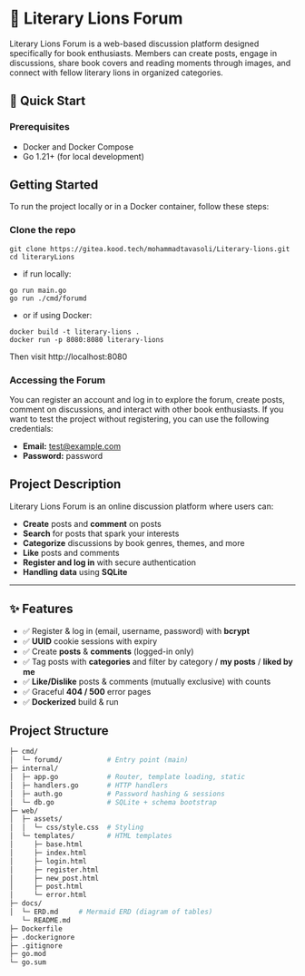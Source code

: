 # 🦁 Literary Lions Forum

Literary Lions Forum is a web-based discussion platform designed specifically for book enthusiasts. Members can create posts, engage in discussions, share book covers and reading moments through images, and connect with fellow literary lions in organized categories.

## 🚀 Quick Start

### Prerequisites
- Docker and Docker Compose
- Go 1.21+ (for local development)
## Getting Started
To run the project locally or in a Docker container, follow these steps:

### Clone the repo
```
git clone https://gitea.kood.tech/mohammadtavasoli/Literary-lions.git
cd literaryLions
```
- if run locally:

```
go run main.go
go run ./cmd/forumd
```

- or if using Docker:
```
docker build -t literary-lions .
docker run -p 8080:8080 literary-lions
```

Then visit http://localhost:8080

### Accessing the Forum
You can register an account and log in to explore the forum, create posts, comment on discussions, and interact with other book enthusiasts. If you want to test the project without registering, you can use the following credentials:

- **Email:** test@example.com
- **Password:** password
## Project Description

Literary Lions Forum is an online discussion platform where users can:

- **Create** posts and **comment** on posts
- **Search** for posts that spark your interests
- **Categorize** discussions by book genres, themes, and more
- **Like** posts and comments
- **Register and log in** with secure authentication
- **Handling data** using **SQLite**

---

## ✨ Features

- ✅ Register & log in (email, username, password) with **bcrypt**
- ✅ **UUID** cookie sessions with expiry
- ✅ Create **posts** & **comments** (logged-in only)
- ✅ Tag posts with **categories** and filter by category / **my posts** / **liked by me**
- ✅ **Like/Dislike** posts & comments (mutually exclusive) with counts
- ✅ Graceful **404 / 500** error pages
- ✅ **Dockerized** build & run


## Project Structure


```bash
├─ cmd/
│  └─ forumd/           # Entry point (main)
├─ internal/
│  ├─ app.go            # Router, template loading, static
│  ├─ handlers.go       # HTTP handlers
│  ├─ auth.go           # Password hashing & sessions
│  └─ db.go             # SQLite + schema bootstrap
├─ web/
│  ├─ assets/
│  │  └─ css/style.css  # Styling
│  └─ templates/        # HTML templates
│     ├─ base.html
│     ├─ index.html
│     ├─ login.html
│     ├─ register.html
│     ├─ new_post.html
│     ├─ post.html
│     └─ error.html
├─ docs/
│  └─ ERD.md     # Mermaid ERD (diagram of tables)
   └─ README.md           
├─ Dockerfile
├─ .dockerignore
├─ .gitignore
├─ go.mod
└─ go.sum